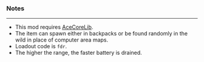 ### Notes
---
- This mod requires [AceCoreLib](https://gitlab.com/accensi/hd-addons/acecorelib).
- The item can spawn either in backpacks or be found randomly in the wild in place of computer area maps.
- Loadout code is `fdr`.
- The higher the range, the faster battery is drained.